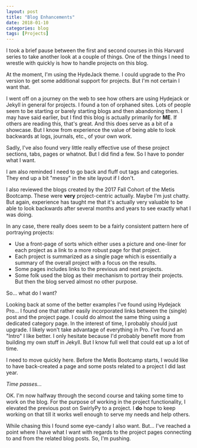 ```yaml
---
layout: post
title: "Blog Enhancements"
date: 2018-01-10
categories: blog
tags: [Projects]
---
```


I took a brief pause between the first and second courses in this Harvard series to take another look
at a couple of things.  One of the things I need to wrestle with quickly is how to handle projects on
this blog.

At the moment, I'm using the HydeJack theme.  I could upgrade to the Pro version to get some additional
support for projects.  But I'm not certain I want that.

I went off on a journey on the web to see how others are using Hydejack or Jekyll in general for projects.
I found a ton of orphaned sites.  Lots of people seem to be starting or barely starting blogs and then
abandoning them.  I may have said earlier, but I find this blog is actually primarily for **ME**.  If
others are reading this, that's great.  And this does serve as a bit of a showcase.  But I know from
experience the value of being able to look backwards at logs, journals, etc., of your own work.

Sadly, I've also found very little really effective use of these project sections, tabs, pages or whatnot.
But I did find a few.  So I have to ponder what I want.

I am also reminded I need to go back and fluff out tags and categories.  They end up a bit "messy" in
the site layout if I don't.

I also reviewed the blogs created by the 2017 Fall Cohort of the Metis Bootcamp.  These were **very**
project-centric actually.  Maybe I'm just chatty.  But again, experience has taught me that it's actually
very valuable to be able to look backwards after several months and years to see exactly what I was doing.

In any case, there really does seem to be a fairly consistent pattern here of portraying projects:

* Use a front-page of sorts which either uses a picture and one-liner for each project as a link to a more robust page for that project.
* Each project is summarized as a single page which is essentially a summary of the overall project with a focus on the results.
* Some pages includes links to the previous and next projects.
* Some folk used the blog as their mechanism to portray their projects.  But then the blog served almost no other purpose.

So... what do I want?

Looking back at some of the better examples I've found using Hydejack Pro...  I found one that rather easily
incorporated links between the (single) post and the project page.  I could do almost the same thing using
a dedicated category page.  In the interest of time, I probably should just upgrade.  I likely won't take
advantage of everything in Pro.  I've found an "Intro" I like better.  I only hesitate because I'd probably
benefit more from building my own stuff in Jekyll.  But I know full well that could eat up a lot of time.

I need to move quickly here.  Before the Metis Bootcamp starts, I would like to have back-created a page and some posts related to a project I did last year.

*Time passes...*

OK.  I'm now halfway through the second course and taking some time to work on the blog.  For the purpose
of working in the project functionality, I elevated the previous post on SwirlyPy to a project.  I **do** hope to
keep working on that till it works well enough to serve my needs and help others.

While chasing this I found some eye-candy I also want.  But... I've reached a point where I have what I want with
regards to the project pages connecting to and from the related blog posts.  So, I'm pushing.


